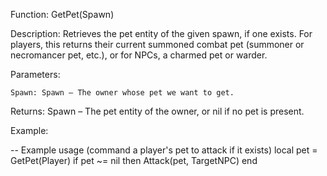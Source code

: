 Function: GetPet(Spawn)

Description: Retrieves the pet entity of the given spawn, if one exists. For players, this returns their current summoned combat pet (summoner or necromancer pet, etc.), or for NPCs, a charmed pet or warder.

Parameters:

    Spawn: Spawn – The owner whose pet we want to get.

Returns: Spawn – The pet entity of the owner, or nil if no pet is present.

Example:

-- Example usage (command a player's pet to attack if it exists)
local pet = GetPet(Player)
if pet ~= nil then
    Attack(pet, TargetNPC)
end
